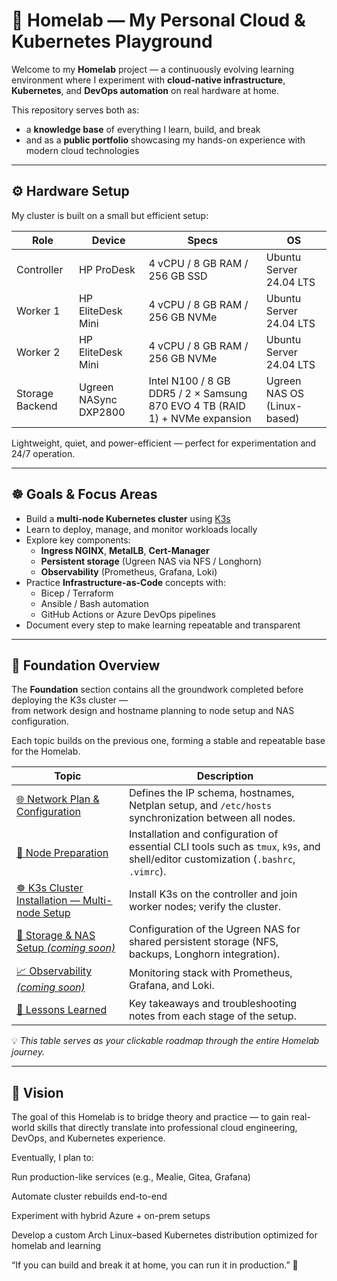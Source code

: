 # 🧠 Homelab — My Personal Cloud & Kubernetes Playground

Welcome to my **Homelab** project — a continuously evolving learning environment where I experiment with **cloud-native infrastructure**, **Kubernetes**, and **DevOps automation** on real hardware at home.

This repository serves both as:
- a **knowledge base** of everything I learn, build, and break  
- and as a **public portfolio** showcasing my hands-on experience with modern cloud technologies  

---

## ⚙️ Hardware Setup

My cluster is built on a small but efficient setup:

| Role | Device | Specs | OS |
|------|---------|-------|----|
| Controller | HP ProDesk | 4 vCPU / 8 GB RAM / 256 GB SSD | Ubuntu Server 24.04 LTS |
| Worker 1 | HP EliteDesk Mini | 4 vCPU / 8 GB RAM / 256 GB NVMe | Ubuntu Server 24.04 LTS |
| Worker 2 | HP EliteDesk Mini | 4 vCPU / 8 GB RAM / 256 GB NVMe | Ubuntu Server 24.04 LTS |
| Storage Backend | Ugreen NASync DXP2800 | Intel N100 / 8 GB DDR5 / 2 × Samsung 870 EVO 4 TB (RAID 1) + NVMe expansion | Ugreen NAS OS (Linux-based) |

Lightweight, quiet, and power-efficient — perfect for experimentation and 24/7 operation.

---

## ☸️ Goals & Focus Areas

- Build a **multi-node Kubernetes cluster** using [K3s](https://k3s.io)  
- Learn to deploy, manage, and monitor workloads locally  
- Explore key components:
  - **Ingress NGINX**, **MetalLB**, **Cert-Manager**
  - **Persistent storage** (Ugreen NAS via NFS / Longhorn)
  - **Observability** (Prometheus, Grafana, Loki)
- Practice **Infrastructure-as-Code** concepts with:
  - Bicep / Terraform  
  - Ansible / Bash automation  
  - GitHub Actions or Azure DevOps pipelines
- Document every step to make learning repeatable and transparent

---


## 🧱 Foundation Overview

The **Foundation** section contains all the groundwork completed before deploying the K3s cluster —  
from network design and hostname planning to node setup and NAS configuration.

Each topic builds on the previous one, forming a stable and repeatable base for the Homelab.

| Topic | Description |
|------|-------------|
| [🌐 Network Plan & Configuration](./foundation/01-network-plan.md) | Defines the IP schema, hostnames, Netplan setup, and `/etc/hosts` synchronization between all nodes. |
| [🧰 Node Preparation](./foundation/03-node-preparation.md) | Installation and configuration of essential CLI tools such as `tmux`, `k9s`, and shell/editor customization (`.bashrc`, `.vimrc`). |
| [☸️ K3s Cluster Installation — Multi-node Setup](./kubernetes-fundamentals/setup/01-install-k3s.md) | Install K3s on the controller and join worker nodes; verify the cluster. |
| [💾 Storage & NAS Setup *(coming soon)*](./infrastructure/storage/README.md) | Configuration of the Ugreen NAS for shared persistent storage (NFS, backups, Longhorn integration). |
| [📈 Observability *(coming soon)*](./kubernetes-fundamentals/monitoring/README.md) | Monitoring stack with Prometheus, Grafana, and Loki. |
| [🧩 Lessons Learned](./docs/lessons-learned.md) | Key takeaways and troubleshooting notes from each stage of the setup. |

💡 *This table serves as your clickable roadmap through the entire Homelab journey.*

---

## 🚀 Vision
The goal of this Homelab is to bridge theory and practice —
to gain real-world skills that directly translate into professional cloud engineering, DevOps, and Kubernetes experience.

Eventually, I plan to:

Run production-like services (e.g., Mealie, Gitea, Grafana)

Automate cluster rebuilds end-to-end

Experiment with hybrid Azure + on-prem setups

Develop a custom Arch Linux–based Kubernetes distribution optimized for homelab and learning


“If you can build and break it at home, you can run it in production.” 🧩
